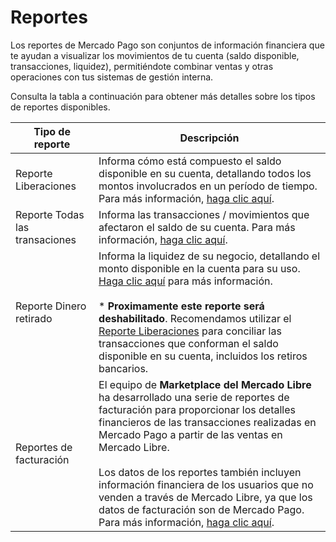 # Reportes

Los reportes de Mercado Pago son conjuntos de información financiera que te ayudan a visualizar los movimientos de tu cuenta (saldo disponible, transacciones, liquidez), permitiéndote combinar ventas y otras operaciones con tus sistemas de gestión interna.

Consulta la tabla a continuación para obtener más detalles sobre los tipos de reportes disponibles.

| Tipo de reporte | Descripción |
|---|---|
| Reporte Liberaciones| Informa cómo está compuesto el saldo disponible en su cuenta, detallando todos los montos involucrados en un período de tiempo. Para más información, [haga clic aquí](https://www.mercadopago.com.br/developers/es/guides/manage-account/reports/released-money/introduction).|
| Reporte Todas las transaciones| Informa las transacciones / movimientos que afectaron el saldo de su cuenta. Para más información, [haga clic aquí](https://www.mercadopago.com.br/developers/es/guides/manage-account/reports/account-money/introduction).|
| Reporte Dinero retirado| Informa la liquidez de su negocio, detallando el monto disponible en la cuenta para su uso. [Haga clic aquí](https://www.mercadopago.com.br/developers/es/guides/manage-account/reports/available-money/introduction) para más información. <br><br>* **Proximamente este reporte será deshabilitado**. Recomendamos utilizar el [Reporte Liberaciones](https://dev.mercadopago.com.br:8443/developers/es/guides/manage-account/reports/released-money/introduction) para conciliar las transacciones que conforman el saldo disponible en su cuenta, incluidos los retiros bancarios.|
| Reportes de facturación| El equipo de **Marketplace del Mercado Libre** ha desarrollado una serie de reportes de facturación para proporcionar los detalles financieros de las transacciones realizadas en Mercado Pago a partir de las ventas en Mercado Libre. <br><br>Los datos de los reportes también incluyen información financiera de los usuarios que no venden a través de Mercado Libre, ya que los datos de facturación son de Mercado Pago. Para más información, [haga clic aquí](https://developers.mercadolibre.com.ar/es_ar/reportes-de-facturacion).|